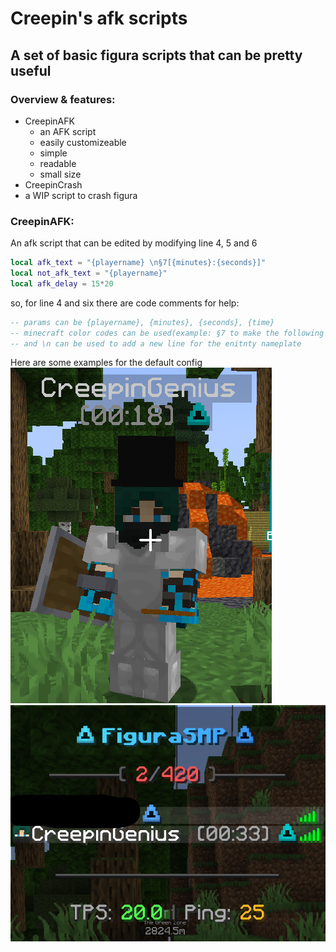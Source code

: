 # Creepin's afk scripts
## A set of basic figura scripts that can be pretty useful
### Overview & features:
 - CreepinAFK
   - an AFK script
   - easily customizeable
   - simple
   - readable
   - small size
 - CreepinCrash
  - a WIP script to crash figura

### CreepinAFK:
An afk script that can be edited by modifying line 4, 5 and 6
```lua
local afk_text = "{playername} \n§7[{minutes}:{seconds}]"
local not_afk_text = "{playername}"
local afk_delay = 15*20
```
so, for line 4 and six there are code comments for help:
```lua
-- params can be {playername}, {minutes}, {seconds}, {time}
-- minecraft color codes can be used(example: §7 to make the following text grey)
-- and \n can be used to add a new line for the enitnty nameplate
```

Here are some examples for the default config
<br>
![Example 1](images/CreepinAFK/example1.png "Example 1")
![Example 1](images/CreepinAFK/example1_tab.png "Example 1 tab")